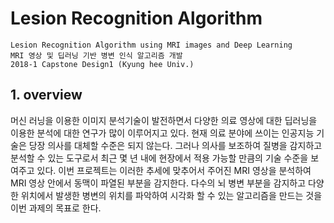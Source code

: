 
# Lesion Recognition Algorithm
```
Lesion Recognition Algorithm using MRI images and Deep Learning
MRI 영상 및 딥러닝 기반 병변 인식 알고리즘 개발
2018-1 Capstone Design1 (Kyung hee Univ.)
```

## 1. overview
머신 러닝을 이용한 이미지 분석기술이 발전하면서 다양한 의료 영상에 대한 딥러닝을 이용한 분석에 대한 연구가 많이 이루어지고 있다. 현재 의료 분야에 쓰이는 인공지능 기술은 당장 의사를 대체할 수준은 되지 않는다. 그러나 의사를 보조하여 질병을 감지하고 분석할 수 있는 도구로서 최근 몇 년 내에 현장에서 적용 가능할 만큼의 기술 수준을 보여주고 있다. 이번 프로젝트는 이러한 추세에 맞추어서 주어진 MRI 영상을 분석하여 MRI 영상 안에서 동맥이 파열된 부분을 감지한다. 다수의 뇌 병변 부분을 감지하고 다양한 위치에서 발생한 병변의 위치를 파악하여 시각화 할 수 있는 알고리즘을 만드는 것을 이번 과제의 목표로 한다.